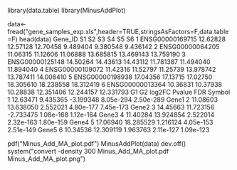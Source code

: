 library(data.table)
library(MinusAddPlot)

data<-fread("gene_samples_exp.xls",header=TRUE,stringsAsFactors=F,data.table=F)
head(data)
          Gene_ID       S1       S2       S3        S4        S5        S6
1 ENSG00000169715 12.62828 12.57128 12.70458  9.489404  9.380548  9.436142
2 ENSG00000064205 11.06315 11.12606 11.06888 13.685815 13.469143 13.759190
3 ENSG00000125148 14.50264 14.43613 14.43112 11.781387 11.494040 11.894040
4 ENSG00000109072 11.42316 11.52797 11.25739 13.978742 13.787411 14.008410
5 ENSG00000198938 17.04356 17.13715 17.02750 18.305610 18.238558 18.312419
6 ENSG00000013364 10.36831 10.37938 10.28838 12.351406 12.244157 12.331793
        G1        G2    log2FC    Pvalue       FDR Symbol
1 12.63471  9.435365 -3.199348 8.05e-294 2.50e-289  Gene1
2 11.08603 13.638050  2.552021 4.80e-177 7.45e-173  Gene2
3 14.45663 11.723156 -2.733475 1.08e-168 1.12e-164  Gene3
4 11.40284 13.924854  2.522014 2.32e-163 1.80e-159  Gene4
5 17.06940 18.285529  1.216124 4.05e-153 2.51e-149  Gene5
6 10.34536 12.309119  1.963763 2.11e-127 1.09e-123       

pdf("Minus_Add_MA_plot.pdf")
MinusAddPlot(data)
dev.off()
system("convert -density 300 Minus_Add_MA_plot.pdf Minus_Add_MA_plot.png")
